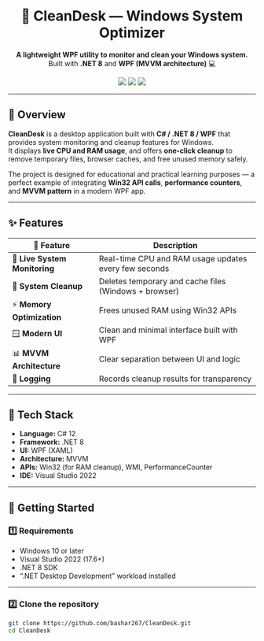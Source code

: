 ﻿<h1 align="center">🧹 CleanDesk — Windows System Optimizer</h1>

<p align="center">
  <b>A lightweight WPF utility to monitor and clean your Windows system.</b><br/>
  Built with <b>.NET 8</b> and <b>WPF (MVVM architecture)</b> 💻
</p>

<p align="center">
  <img src="https://img.shields.io/badge/.NET%208-512BD4?style=for-the-badge&logo=dotnet&logoColor=white"/>
  <img src="https://img.shields.io/badge/WPF-Desktop%20App-blue?style=for-the-badge"/>
  <img src="https://img.shields.io/badge/License-MIT-green?style=for-the-badge"/>
</p>

---

## 🧭 Overview

**CleanDesk** is a desktop application built with **C# / .NET 8 / WPF** that provides system monitoring and cleanup features for Windows.  
It displays **live CPU and RAM usage**, and offers **one-click cleanup** to remove temporary files, browser caches, and free unused memory safely.

The project is designed for educational and practical learning purposes — a perfect example of integrating **Win32 API calls**, **performance counters**, and **MVVM pattern** in a modern WPF app.

---

## ✨ Features

| 🔧 Feature | Description |
|------------|-------------|
| 🧠 **Live System Monitoring** | Real-time CPU and RAM usage updates every few seconds |
| 🧹 **System Cleanup** | Deletes temporary and cache files (Windows + browser) |
| ⚡ **Memory Optimization** | Frees unused RAM using Win32 APIs |
| 🪟 **Modern UI** | Clean and minimal interface built with WPF |
| 📊 **MVVM Architecture** | Clear separation between UI and logic |
| 📄 **Logging** | Records cleanup results for transparency |

---

## 🧱 Tech Stack

- **Language:** C# 12  
- **Framework:** .NET 8  
- **UI:** WPF (XAML)  
- **Architecture:** MVVM  
- **APIs:** Win32 (for RAM cleanup), WMI, PerformanceCounter  
- **IDE:** Visual Studio 2022

---

## 🚀 Getting Started

### 1️⃣ Requirements
- Windows 10 or later  
- Visual Studio 2022 (17.6+)  
- .NET 8 SDK  
- “.NET Desktop Development” workload installed

---

### 2️⃣ Clone the repository
```bash
git clone https://github.com/bashar267/CleanDesk.git
cd CleanDesk